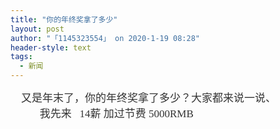```yaml
---
title: "你的年终奖拿了多少"
layout: post
author: "「1145323554」 on 2020-1-19 08:28"
header-style: text
tags:
  - 新闻
---
```


<head></head>
<body>
 <font face="Microsoft YaHei"><font color="#333333"><font style="font-size:17px">　又是年末了，你的年终奖拿了多少？大家都来说一说、</font></font></font>
 <br> 
 <font face="Microsoft YaHei"><font color="#333333"><font style="font-size:17px">&nbsp; &nbsp;&nbsp; &nbsp;&nbsp; &nbsp;&nbsp;&nbsp;我先来&nbsp; &nbsp;14薪 加过节费 5000RMB</font></font></font>
 <br> 
 <br>
</body>



